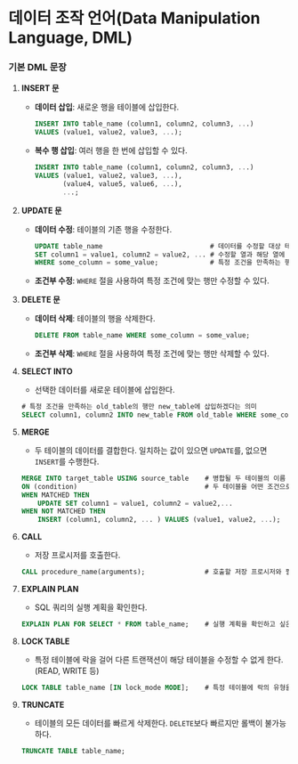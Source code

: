 # 데이터 조작 언어(Data Manipulation Language, DML)

### 기본 DML 문장
1. **INSERT 문**
    - **데이터 삽입**: 새로운 행을 테이블에 삽입한다.
      ```sql
      INSERT INTO table_name (column1, column2, column3, ...)
      VALUES (value1, value2, value3, ...);
      ```
    - **복수 행 삽입**: 여러 행을 한 번에 삽입할 수 있다.
      ```sql
      INSERT INTO table_name (column1, column2, column3, ...)
      VALUES (value1, value2, value3, ...),
             (value4, value5, value6, ...),
             ...;
      ```

2. **UPDATE 문**
    - **데이터 수정**: 테이블의 기존 행을 수정한다.
      ```sql
      UPDATE table_name                           # 데이터를 수정할 대상 테이블의 이름
      SET column1 = value1, column2 = value2, ... # 수정할 열과 해당 열에 들어갈 새로운 값
      WHERE some_column = some_value;             # 특정 조건을 만족하는 행만 수정
      ```
    - **조건부 수정**: `WHERE` 절을 사용하여 특정 조건에 맞는 행만 수정할 수 있다.

3. **DELETE 문**
    - **데이터 삭제**: 테이블의 행을 삭제한다.
      ```sql
      DELETE FROM table_name WHERE some_column = some_value;
      ```
    - **조건부 삭제**: `WHERE` 절을 사용하여 특정 조건에 맞는 행만 삭제할 수 있다.

4. **SELECT INTO**
    - 선택한 데이터를 새로운 테이블에 삽입한다.
    ```sql
    # 특정 조건을 만족하는 old_table의 행만 new_table에 삽입하겠다는 의미
    SELECT column1, column2 INTO new_table FROM old_table WHERE some_column = some_value;
    ```

5. **MERGE**
    - 두 테이블의 데이터를 결합한다. 일치하는 값이 있으면 `UPDATE`를, 없으면 `INSERT`를 수행한다.
    ```sql
    MERGE INTO target_table USING source_table    # 병합될 두 테이블의 이름
    ON (condition)                                # 두 테이블을 어떤 조건으로 병합할지를 정의
    WHEN MATCHED THEN 
        UPDATE SET column1 = value1, column2 = value2,...
    WHEN NOT MATCHED THEN
        INSERT (column1, column2, ... ) VALUES (value1, value2, ...);
    ```

6. **CALL**
    - 저장 프로시저를 호출한다.
    ```sql
    CALL procedure_name(arguments);               # 호출할 저장 프로시저와 필요한 인자
    ```

7. **EXPLAIN PLAN**
    - SQL 쿼리의 실행 계획을 확인한다.
    ```sql
    EXPLAIN PLAN FOR SELECT * FROM table_name;    # 실행 계획을 확인하고 싶은 SQL 쿼리
    ```

8. **LOCK TABLE**
    - 특정 테이블에 락을 걸어 다른 트랜잭션이 해당 테이블을 수정할 수 없게 한다. (READ, WRITE 등)
    ```sql
    LOCK TABLE table_name [IN lock_mode MODE];    # 특정 테이블에 락의 유형을 지정하여 걸음
    ```

9. **TRUNCATE**
    - 테이블의 모든 데이터를 빠르게 삭제한다. `DELETE`보다 빠르지만 롤백이 불가능하다.
    ```sql
    TRUNCATE TABLE table_name;
    ```